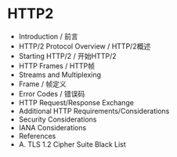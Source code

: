 # HTTP2

* Introduction / 前言
* HTTP/2 Protocol Overview / HTTP/2概述
* Starting HTTP/2 / 开始HTTP/2
* HTTP Frames / HTTP帧
* Streams and Multiplexing
* Frame / 帧定义
* Error Codes / 错误码
* HTTP Request/Response Exchange
* Additional HTTP Requirements/Considerations
* Security Considerations
* IANA Considerations
* References
* A. TLS 1.2 Cipher Suite Black List
